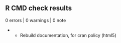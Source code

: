 ## R CMD check results

0 errors | 0 warnings | 0 note

* * Rebuild documentation, for cran policy (html5)

